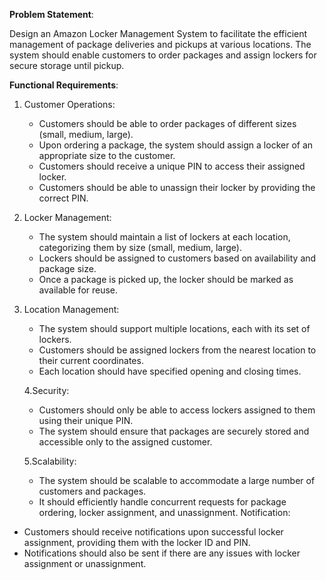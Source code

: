 **Problem Statement**:

Design an Amazon Locker Management System to facilitate the efficient management of package deliveries and pickups at various locations. The system should enable customers to order packages and assign lockers for secure storage until pickup.

**Functional Requirements**:

1. Customer Operations:
	* 	Customers should be able to order packages of different sizes (small, medium, large).
	* 	Upon ordering a package, the system should assign a locker of an appropriate size to the customer.
	* 	Customers should receive a unique PIN to access their assigned locker.
	* 	Customers should be able to unassign their locker by providing the correct PIN.
2. Locker Management:
	* The system should maintain a list of lockers at each location, categorizing them by size (small, medium, large).
	* Lockers should be assigned to customers based on availability and package size.
	* Once a package is picked up, the locker should be marked as available for reuse.
3. Location Management:
	* The system should support multiple locations, each with its set of lockers.
	* Customers should be assigned lockers from the nearest location to their current coordinates.
	* Each location should have specified opening and closing times.
	
	4.Security:
	* Customers should only be able to access lockers assigned to them using their unique PIN.
	* The system should ensure that packages are securely stored and accessible only to the assigned customer.

	5.Scalability:
	* The system should be scalable to accommodate a large number of customers and packages.
	* It should efficiently handle concurrent requests for package ordering, locker assignment, and unassignment.
Notification:

* Customers should receive notifications upon successful locker assignment, providing them with the locker ID and PIN.
* Notifications should also be sent if there are any issues with locker assignment or unassignment.

